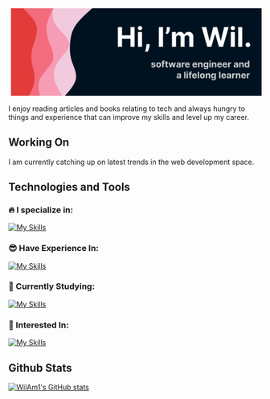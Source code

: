 <img src="./banner.svg">

I enjoy reading articles and books relating to tech and always hungry to things and experience that can improve my skills and level up my career.

## Working On
I am currently catching up on latest trends in the web development space. 

## Technologies and Tools

### :fire: I specialize in:

[![My Skills](https://skillicons.dev/icons?i=js,ts,html,css,react,nodejs,express,postgres)](https://skillicons.dev)

### :sunglasses: Have Experience In:

[![My Skills](https://skillicons.dev/icons?i=laravel,bootstrap,tailwind,bash,git,php,mongo,java,androidstudio,figma)](https://skillicons.dev)


### :book: Currently Studying:

[![My Skills](https://skillicons.dev/icons?i=aws,nextjs)](https://skillicons.dev)



### :grimacing: Interested In:


[![My Skills](https://skillicons.dev/icons?i=dotnet,docker,regex,go)](https://skillicons.dev)


## Github Stats

[![WilAm1's GitHub stats](https://github-readme-stats.vercel.app/api?username=wilam1&count_private=true&show_icons=true&theme=dracula)](https://github.com/anuraghazra/github-readme-stats)

<!---
WilAm1/WilAm1 is a ✨ special ✨ repository because its `README.md` (this file) appears on your GitHub profile.
You can click the Preview link to take a look at your changes.
--->
